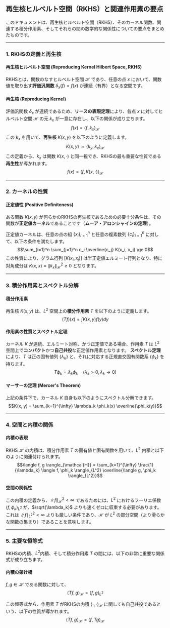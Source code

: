 ## 再生核ヒルベルト空間（RKHS）と関連作用素の要点

このドキュメントは、再生核ヒルベルト空間（RKHS）、そのカーネル関数、関連する積分作用素、そしてそれらの間の数学的な関係性についての要点をまとめたものです。

---

### 1. RKHSの定義と再生核

#### 再生核ヒルベルト空間 (Reproducing Kernel Hilbert Space, RKHS)
RKHSとは、関数のなすヒルベルト空間 $\mathcal{H}$ であり、任意の点 $x$ において、関数値を取り出す**評価汎関数** $\delta_x(f) = f(x)$ が連続（有界）となる空間です。

#### 再生核 (Reproducing Kernel)
評価汎関数 $\delta_x$ が連続であるため、**リースの表現定理**により、各点 $x$ に対してヒルベルト空間 $\mathcal{H}$ の元 $k_x$ が一意に存在し、以下の関係が成り立ちます。
$$f(x) = \langle f, k_x \rangle_{\mathcal{H}}$$
この $k_x$ を用いて、**再生核** $K(x, y)$ を以下のように定義します。
$$K(x, y) := \langle k_y, k_x \rangle_{\mathcal{H}}$$
この定義から、$k_x$ は関数 $K(x, \cdot)$ と同一視でき、RKHSの最も重要な性質である**再生性**が導かれます。
$$f(x) = \langle f, K(x, \cdot) \rangle_{\mathcal{H}}$$

---

### 2. カーネルの性質

#### 正定値性 (Positive Definiteness)
ある関数 $K(x, y)$ が何らかのRKHSの再生核であるための必要十分条件は、その関数が**正定値カーネル**であることです（**ムーア・アロンシャインの定理**）。

正定値カーネルは、任意の点の組 $\{x_i\}_{i=1}^n$ と任意の複素数列 $\{c_i\}_{i=1}^n$ に対して、以下の条件を満たします。
$$\sum_{i=1}^n \sum_{j=1}^n c_i \overline{c_j} K(x_i, x_j) \ge 0$$
この性質により、グラム行列 $[K(x_i, x_j)]$ は半正定値エルミート行列となり、特に対角成分は $K(x, x) = \|k_x\|_{\mathcal{H}}^2 \ge 0$ となります。

---

### 3. 積分作用素とスペクトル分解

#### 積分作用素
再生核 $K(x, y)$ は、$L^2$ 空間上の**積分作用素** $T$ を以下のように定義します。
$$(Tf)(x) = \int K(x, y) f(y) dy$$

#### 作用素の性質とスペクトル定理
カーネル $K$ が連続、エルミート対称、かつ正定値である場合、作用素 $T$ は $L^2$ 空間上で**コンパクト**かつ**自己共役**な正定値作用素となります。
**スペクトル定理**により、$T$ は正の固有値列 $\{\lambda_k\}$ と、それに対応する正規直交固有関数系 $\{\phi_k\}$ を持ちます。
$$T\phi_k = \lambda_k \phi_k \quad (\lambda_k > 0, \lambda_k \to 0)$$

#### マーサーの定理 (Mercer's Theorem)
上記の条件下で、カーネル $K$ 自身も以下のようにスペクトル分解できます。
$$K(x, y) = \sum_{k=1}^{\infty} \lambda_k \phi_k(x) \overline{\phi_k(y)}$$

---

### 4. 空間と内積の関係

#### 内積の表現
RKHS $\mathcal{H}$ の内積は、積分作用素 $T$ の固有値と固有関数を用いて、$L^2$ 内積と以下のように関連付けられます。
$$\langle f, g \rangle_{\mathcal{H}} = \sum_{k=1}^{\infty} \frac{1}{\lambda_k} \langle f, \phi_k \rangle_{L^2} \overline{\langle g, \phi_k \rangle_{L^2}}$$

#### 空間の関係性
この内積の定義から、$\|f\|_{\mathcal{H}}^2 < \infty$ であるためには、$L^2$ におけるフーリエ係数 $\langle f, \phi_k \rangle_{L^2}$ が、$\sqrt{\lambda_k}$ よりも速くゼロに収束する必要があります。これは $\|f\|_{L^2}^2 < \infty$ よりも厳しい条件であり、$\mathcal{H}$ が $L^2$ の部分空間（より滑らかな関数の集まり）であることを意味します。

---

### 5. 主要な恒等式

RKHSの内積、$L^2$内積、そして積分作用素 $T$ の間には、以下の非常に重要な関係式が成り立ちます。

#### 内積の架け橋
$f, g \in \mathcal{H}$ である関数に対して、
$$\langle Tf, g \rangle_{\mathcal{H}} = \langle f, g \rangle_{L^2}$$

この恒等式から、作用素 $T$ がRKHSの内積 $\langle \cdot, \cdot \rangle_{\mathcal{H}}$ に関しても自己共役であるという、以下の性質が導かれます。
$$\langle Tf, g \rangle_{\mathcal{H}} = \langle f, Tg \rangle_{\mathcal{H}}$$
